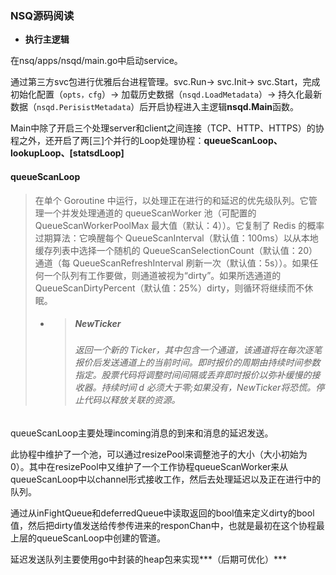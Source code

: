 ### NSQ源码阅读

- **执行主逻辑**

在nsq/apps/nsqd/main.go中启动service。

通过第三方svc包进行优雅后台进程管理。svc.Run-> svc.Init-> svc.Start，完成初始化配置（`opts，cfg`）-> 加载历史数据（`nsqd.LoadMetadata`）-> 持久化最新数据（`nsqd.PerisistMetadata`）后开启协程进入主逻辑**nsqd.Main**函数。



Main中除了开启三个处理server和client之间连接（TCP、HTTP、HTTPS）的协程之外，还开启了两[三]个并行的Loop处理协程：**queueScanLoop、lookupLoop、[statsdLoop]**



#### queueScanLoop

> 在单个 Goroutine 中运行，以处理正在进行的和延迟的优先级队列。它管理一个并发处理通道的 queueScanWorker 池（可配置的 QueueScanWorkerPoolMax 最大值（默认：4））。它复制了 Redis 的概率过期算法：它唤醒每个 QueueScanInterval（默认值：100ms）以从本地缓存列表中选择一个随机的 QueueScanSelectionCount（默认值：20）通道（每 QueueScanRefreshInterval 刷新一次（默认值：5s））。如果任何一个队列有工作要做，则通道被视为“dirty”。如果所选通道的 QueueScanDirtyPercent（默认值：25%）dirty，则循环将继续而不休眠。
>
> - > ##### NewTicker
>   >
>   > ###### 返回一个新的 Ticker，其中包含一个通道，该通道将在每次逐笔报价后发送通道上的当前时间。即时报价的周期由持续时间参数指定。股票代码将调整时间间隔或丢弃即时报价以弥补缓慢的接收器。持续时间 d 必须大于零;如果没有，NewTicker将恐慌。停止代码以释放关联的资源。

queueScanLoop主要处理incoming消息的到来和消息的延迟发送。

此协程中维护了一个池，可以通过resizePool来调整池子的大小（大小初始为0）。其中在resizePool中又维护了一个工作协程queueScanWorker来从queueScanLoop中以channel形式接收工作，然后去处理延迟以及正在进行中的队列。

通过从inFightQueue和deferredQueue中读取返回的bool值来定义dirty的bool值，然后把dirty值发送给传参传进来的responChan中，也就是最初在这个协程最上层的queueScanLoop中创建的管道。



延迟发送队列主要使用go中封装的heap包来实现***（后期可优化）***

